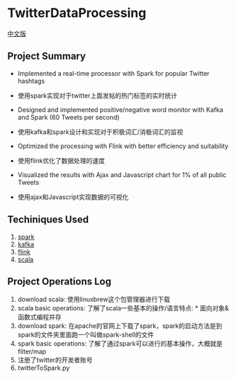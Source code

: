 # TwitterDataProcessing 
[中文版](https://github.com/JinZhang666/TwitterDataProcessing/blob/master/README(%E4%B8%AD%E6%96%87).md)

## Project Summary 
* Implemented a real-time processor with Spark for popular Twitter hashtags 
* 使用spark实现对于twitter上面发帖的热门标签的实时统计

* Designed and implemented positive/negative word monitor with Kafka and Spark (60 Tweets per second)
* 使用kafka和spark设计和实现对于积极词汇/消极词汇的监视

* Optimized the processing with Flink with better efficiency and suitability
* 使用flink优化了数据处理的速度

* Visualized the results with Ajax and Javascript chart for 1% of all public Tweets
* 使用ajax和Javascript实现数据的可视化

## Techiniques Used 
1. [spark](https://github.com/JinZhang666/TwitterDataProcessing/blob/master/Notes/Spark.md)
2. [kafka](https://github.com/JinZhang666/TwitterDataProcessing/blob/master/Notes/Kafka.md)
3. [flink](https://github.com/JinZhang666/TwitterDataProcessing/blob/master/Notes/Flink.md)
4. [scala](https://github.com/JinZhang666/TwitterDataProcessing/blob/master/Notes/Scala.md)

## Project Operations Log 
1. download scala: 使用linuxbrew这个包管理器进行下载
2. scala basic operations: 了解了scala一些基本的操作/语言特点: * 面向对象&函数式编程并存
3. download spark: 在apache的官网上下载了spark，spark的启动方法是到spark的文件夹里面跑一个叫做spark-shell的文件
4. spark basic operations: 了解了通过spark可以进行的基本操作，大概就是filter/map
5. 注册了twitter的开发者账号
6. twitterToSpark.py
